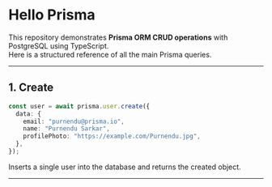 # Hello Prisma

This repository demonstrates **Prisma ORM CRUD operations** with PostgreSQL using TypeScript.  
Here is a structured reference of all the main Prisma queries.

---

## **1. Create**

```ts
const user = await prisma.user.create({
  data: {
    email: "purnendu@prisma.io",
    name: "Purnendu Sarkar",
    profilePhoto: "https://example.com/Purnendu.jpg",
  },
});
```

Inserts a single user into the database and returns the created object.

---
